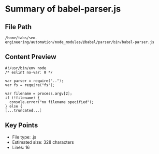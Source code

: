 # Summary of babel-parser.js
  
## File Path
`/home/tabs/seo-engineering/automation/node_modules/@babel/parser/bin/babel-parser.js`

## Content Preview
```
#!/usr/bin/env node
/* eslint no-var: 0 */

var parser = require("..");
var fs = require("fs");

var filename = process.argv[2];
if (!filename) {
  console.error("no filename specified");
} else {
[...truncated...]
```

## Key Points
- File type: .js
- Estimated size: 328 characters
- Lines: 16
